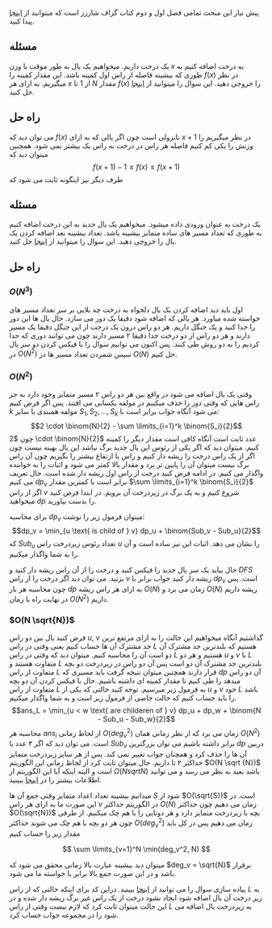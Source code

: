 پیش نیاز این مبحث تمامی فصل اول و دوم کتاب گراف شاززز است که میتوانید از [اینجا](https://gtoi.shaazzz.ir/) پیدا کنید.
## مسئله
یک درخت داریم. میخواهیم یک یال به طور موقت با وزن $x$ به درخت اضافه کنیم به طوری که بیشینه فاصله از راس اول کمینه باشد. این مقدار کمینه را $f(x)$ در نظر میگیریم. به ازای هر $x$ از $1$ تا $N$ مقدار
$f(x)$ را خروجی دهید. این سوال را میتوانید از [اینجا](https://codeforces.com/problemset/problem/1632/E2) حل کنید.

## راه حل

می توان دید که $f(x)$ نانزولی است چون اگر یالی که به ازای
$x + 1$ 
در نظر میگیریم را وزنش را یکی کم کنیم فاصله هر راس در درخت به راس یک بیشتر نمی شود.
همچنین میتوان دید که 
$$ f(x + 1) - 1 \leq f(x) \leq f(x + 1)$$
طرف دیگر نیز اینگونه ثابت می شود که 
## مسئله 
یک درخت به عنوان ورودی داده میشود. میخواهیم یک یال جدید به این درخت اضافه کنیم به طوری که تعداد مسیر های ساده متمایز بیشینه باشد. تعداد بیشینه بعد اضافه کردن یک یال را خروجی دهید. این سوال را میتوانید از [اینجا](https://codeforces.com/problemset/problem/1179/D) حل کنید.



## راه حل 
### $O(N^3)$
اول باید دید اضافه کردن یک یال دلخواه به درخت چه بلایی بر سر تعداد مسیر های خواسته شده میاورد. هر یالی که اضافه شود دقیقا یک دور می سازد. حال یال ها این دور را جدا کنید و یک جنگل داریم. هر دو راس درون یک درخت از این جنگل دقیقا یک مسیر دارند و هر دو راس از دو درخت جدا دقیقا ۲ مسیر دارند چون می توانند دوری که جدا کردیم را به دو روش طی کنند. پس اکنون می توانیم سوال را با فیکس کردن دو سر یال در $O(N ^ 2)$ سپس شمردن تعداد مسیر ها در $O(N)$ حل کنیم.

### $O(N ^ 2)$
وقتی یک یال اضافه می شود در واقع بین هر دو راس ۲ مسیر متمایز وجود دارد به جز راس هایی که وقتی دور را حذف میکنیم در مولفه یکسانی می افتند. پس اگر فرض کنیم $k$ مولفه همبندی با سایز $S_1, S_2, \dots, S_k$ می شود آنگاه جواب برابر است با:
$$2 \cdot \binom{N}{2} - \sum \limits_{i=1}^k \binom{S_i}{2}$$
چون
$2 \cdot \binom{N}{2}$ عدد ثابت است آنگاه کافی است مقدار دیگر را کمینه کنیم. 
میتوان دید که اگر یکی از رئوس این یال جدید برگ نباشد این یال بهینه نیست چون اگر از یک راس درخت را ریشه دار کنیم و راس با ارتفاع بیشتر را بگیریم چون آن راس برگ نیست میتوان آن را پایین تر برد و مقدار بالا کمتر می شود و اثبات را به خواننده واگذار می کنیم. در ادامه فرض کنید درخت از راس  اول ریشه دار شده است. حال تعریف می کنیم $dp_v$ برابر است با کمترین مقدار $\sum \limits_{i=1}^k \binom{S_i}{2}$ اگر از راس $v$ شروع کنیم و به یک برگ در زیردرخت آن برویم. در ابتدا فرض کنید میخواهید $dp$ را بدست بیاورید.

برای محاسبه $dp_v$ میتوان فرمول زیر را نوشت:
$$dp_v = \min_{u \text{ is child of } v} dp_u + \binom{Sub_v - Sub_u}{2}$$
که $Sub_u$ تعداد رئوس زیردرخت راس $u$ را نشان می دهد. اثبات این نیز ساده است و آن را به شما واگذار میکنیم.

حال بیاید یک سر یال جدید را فیکس کنید و درخت را از آن راس ریشه دار کنید و $DFS$ بزنید. می توان دید اگر درخت را از راس $v$ ریشه دار کنید جواب برابر با $dp_v$ است. پس چون محاسبه هر بار $dp$ به ازای هر راس ریشه $O(N)$ زمان می برد و $O(N)$ ریشه داریم در نهایت راه با زمان $O(N^2)$ داریم. 

### $O(N \sqrt{N})$
فرض کنید یال بین دو راس $u$, $v$ گذاشتیم آنگاه میخواهیم این حالت را به ازای مرتفع ترین جد مشترک آن ها حساب کنیم یعنی وقتی در راس $L$ هستیم که بلندترین جد مشترک آن دو است آن را محاسبه کنیم. میتوان دید که 
وقتی در راس $L$ هستیم و هر دو $u$ و $v$ با $L$ متفاوت هستند و $L$ بلندترین جد مشترک آن دو است پس آن دو راس در زیردرخت دو بچه متفاوت از راس $L$ قرار دارند همچنین میتوان نتیجه گرفت باید مسیری که $dp$ آن دو راس میدهد را طی کنیم تا مقدار کمینه ای داشته باشیم. حال با فیکس کردن آن دو بچه متفاوت از راس $L$ به فرمول زیر میرسیم. توجه کنید حالتی که یکی از $u$ و $v$ خود $L$ باشد را باید حساب کنیم که حالت خاصی از فرمول زیر است و به شما واگذار میکنیم. 
$$ans_L = \min_{u < w \text{ are childeren of } v} dp_u + dp_w + \binom{N - Sub_u - Sub_w}{2}$$
محاسبه هر $ans_i$ از لحاظ زمانی $O(deg_v^2)$ زمان می برد که از نظر زمانی همان $O(N^2)$ است. می توان دید که اگر ۳ عدد با $Sub_v$ برابر داشته باشیم می توان بزرگترین $dp$ دربین آن ها را حذف کرد و همچنان جواب تغییر نمی کند. پس از هر سایز زیردرخت متمایز حداکثر ۲ تا داریم. حال میتوان ثابت کرد از لحاظ زمانی این الگوریتم $O(N \sqrt {N})$ است و البته اینکه آیا این الگوریتم از $\Omega(N sqrt{N})$  باشد بعید به نظر می رسد و می توانید اطلاعات بیشتر را در [اینجا](https://codeforces.com/blog/entry/67891?#comment-521451) ببینید.

میدانیم
بیشینه تعداد اعداد متمایز وقتی جمع آن ها $S$ شود از 
$O(\sqrt{S})$
است.
در این صورت ما به ازای هر راس $v$ در الگوریتم حداکثر $O(N)$ زمان می دهیم چون حداکثر $O(\sqrt{N})$ بچه با زیردرخت متمایز دارد و هر دوتایی را با هم چک میکنیم. از طرفی چون هر دو بچه با هم چک می شوند حداکثر $O(deg_v^2)$ زمان می دهیم پس در کل باید مقدار زیر را حساب کنیم

$$ \sum \limits_{v=1}^N \min(deg_v^2, N) $$

میتوان دید بیشینه عبارت بالا زمانی محقق می شود که $deg_v = \sqrt{N}$ برقرار باشد و در این صورت جمع بالا برابر با خواسته ما می شود. 

پیاده سازی سوال را می توانید از [اینحا](https://codeforces.com/contest/1179/submission/232388194) ببینید. 
دراین کد برای اینکه حالتی که از راس $L$ به زیر درخت آن یال اضافه شود ایجاد نشود درخت از یک راس غیر برگ ریشه دار شده و در این حالت میتوان ثابت کرد که لازم نیست وقتی از راس $L$ به زیردرخت یال اضافه می شود را در مجموعه جواب حساب کرد. 
